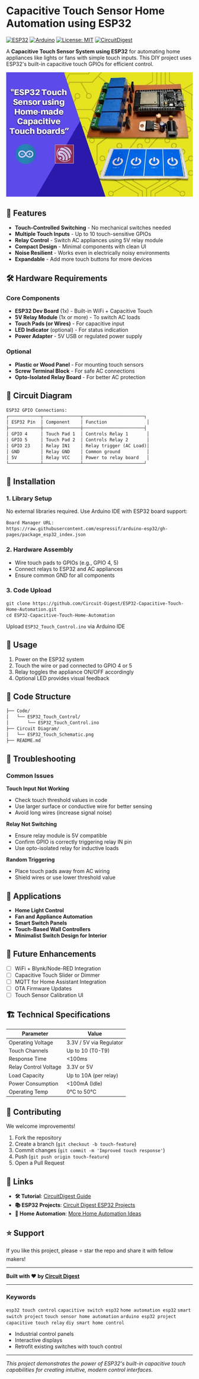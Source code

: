 Capacitive Touch Sensor Home Automation using ESP32
====================================================

[![ESP32](https://img.shields.io/badge/ESP32-003B71?style=for-the-badge&logo=espressif&logoColor=white)](https://www.espressif.com/) 
[![Arduino](https://img.shields.io/badge/Arduino-00979D?style=for-the-badge&logo=Arduino&logoColor=white)](https://www.arduino.cc/) 
[![License: MIT](https://img.shields.io/badge/License-MIT-yellow.svg?style=for-the-badge)](https://opensource.org/licenses/MIT) 
[![CircuitDigest](https://img.shields.io/badge/Tutorial-CircuitDigest-blue?style=for-the-badge)](https://circuitdigest.com/microcontroller-projects/build-your-own-capacitive-touch-sensor-to-control-home-appliances-using-esp32)

A **Capacitive Touch Sensor System using ESP32** for automating home appliances like lights or fans with simple touch inputs. This DIY project uses ESP32's built-in capacitive touch GPIOs for efficient control.

![Capacitive Touch with ESP32](https://github.com/Circuit-Digest/esp32-capacitive-touch-sensor-to-control-home-appliances/blob/44d00514784969d09ef6c152c60471363590681b/ESP32-Touch-Sensor.jpg)

🚀 Features
-----------

-   **Touch-Controlled Switching** - No mechanical switches needed
-   **Multiple Touch Inputs** - Up to 10 touch-sensitive GPIOs
-   **Relay Control** - Switch AC appliances using 5V relay module
-   **Compact Design** - Minimal components with clean UI
-   **Noise Resilient** - Works even in electrically noisy environments
-   **Expandable** - Add more touch buttons for more devices

🛠️ Hardware Requirements
-------------------------

### Core Components

-   **ESP32 Dev Board** (1x) - Built-in WiFi + Capacitive Touch
-   **5V Relay Module** (1x or more) - To switch AC loads
-   **Touch Pads (or Wires)** - For capacitive input
-   **LED Indicator** (optional) - For status indication
-   **Power Adapter** - 5V USB or regulated power supply

### Optional

-   **Plastic or Wood Panel** - For mounting touch sensors
-   **Screw Terminal Block** - For safe AC connections
-   **Opto-Isolated Relay Board** - For better AC protection

📐 Circuit Diagram
------------------

```
ESP32 GPIO Connections:
┌────────────┬──────────────┬───────────────────────┐
│ ESP32 Pin  │ Component    │ Function               │
├────────────┼──────────────┼───────────────────────┤
│ GPIO 4     │ Touch Pad 1  │ Controls Relay 1       │
│ GPIO 5     │ Touch Pad 2  │ Controls Relay 2       │
│ GPIO 23    │ Relay IN1    │ Relay trigger (AC Load)│
│ GND        │ Relay GND    │ Common ground          │
│ 5V         │ Relay VCC    │ Power to relay board   │
└────────────┴──────────────┴───────────────────────┘
```

🔧 Installation
---------------

### 1. Library Setup

No external libraries required. Use Arduino IDE with ESP32 board support:
```
Board Manager URL: https://raw.githubusercontent.com/espressif/arduino-esp32/gh-pages/package_esp32_index.json
```

### 2. Hardware Assembly

- Wire touch pads to GPIOs (e.g., GPIO 4, 5)
- Connect relays to ESP32 and AC appliances
- Ensure common GND for all components

### 3. Code Upload

```
git clone https://github.com/Circuit-Digest/ESP32-Capacitive-Touch-Home-Automation.git
cd ESP32-Capacitive-Touch-Home-Automation
```

Upload `ESP32_Touch_Control.ino` via Arduino IDE

🎯 Usage
--------

1. Power on the ESP32 system
2. Touch the wire or pad connected to GPIO 4 or 5
3. Relay toggles the appliance ON/OFF accordingly
4. Optional LED provides visual feedback

📁 Code Structure
-----------------

```
├── Code/
│   └── ESP32_Touch_Control/
│       └── ESP32_Touch_Control.ino
├── Circuit Diagram/
│   └── ESP32_Touch_Schematic.png
├── README.md
```

🔧 Troubleshooting
------------------

### Common Issues

**Touch Input Not Working**

- Check touch threshold values in code
- Use larger surface or conductive wire for better sensing
- Avoid long wires (increase signal noise)

**Relay Not Switching**

- Ensure relay module is 5V compatible
- Confirm GPIO is correctly triggering relay IN pin
- Use opto-isolated relay for inductive loads

**Random Triggering**

- Place touch pads away from AC wiring
- Shield wires or use lower threshold value

📱 Applications
---------------

- **Home Light Control**
- **Fan and Appliance Automation**
- **Smart Switch Panels**
- **Touch-Based Wall Controllers**
- **Minimalist Switch Design for Interior**

🔮 Future Enhancements
----------------------

- [ ] WiFi + Blynk/Node-RED Integration
- [ ] Capacitive Touch Slider or Dimmer
- [ ] MQTT for Home Assistant Integration
- [ ] OTA Firmware Updates
- [ ] Touch Sensor Calibration UI

🏗️ Technical Specifications
----------------------------

| Parameter            | Value                  |
|----------------------|------------------------|
| Operating Voltage     | 3.3V / 5V via Regulator|
| Touch Channels        | Up to 10 (T0-T9)       |
| Response Time         | <100ms                |
| Relay Control Voltage | 3.3V or 5V            |
| Load Capacity         | Up to 10A (per relay) |
| Power Consumption     | <100mA (Idle)         |
| Operating Temp        | 0°C to 50°C           |

🤝 Contributing
---------------

We welcome improvements!

1. Fork the repository
2. Create a branch (`git checkout -b touch-feature`)
3. Commit changes (`git commit -m 'Improved touch response'`)
4. Push (`git push origin touch-feature`)
5. Open a Pull Request

🔗 Links
--------

- **🛠 Tutorial**: [CircuitDigest Guide](https://circuitdigest.com/microcontroller-projects/build-your-own-capacitive-touch-sensor-to-control-home-appliances-using-esp32)
- **📚 ESP32 Projects**: [Circuit Digest ESP32 Projects](https://circuitdigest.com/esp32-projects)
- **🔌 Home Automation**: [More Home Automation Ideas](https://circuitdigest.com/home-automation-projects)

⭐ Support
---------

If you like this project, please ⭐ star the repo and share it with fellow makers!

---

**Built with ❤️ by [Circuit Digest](https://circuitdigest.com/)**

---

### Keywords

`esp32 touch control` `capacitive switch esp32` `home automation esp32` `smart switch project` `touch sensor home automation` `arduino esp32 project` `capacitive touch relay` `diy smart home control`
-   Industrial control panels
-   Interactive displays
-   Retrofit existing switches with touch control

* * * * *

*This project demonstrates the power of ESP32's built-in capacitive touch capabilities for creating intuitive, modern control interfaces.*
